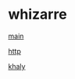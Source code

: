 # whizarre
[main](kzymnadehbyavyornldhxeb7rkel9sbai.oast.fun)

[http](https://kzymnadehbyavyornldhxeb7rkel9sbai.oast.fun/)

[khaly](render.khalifayakub.com)

